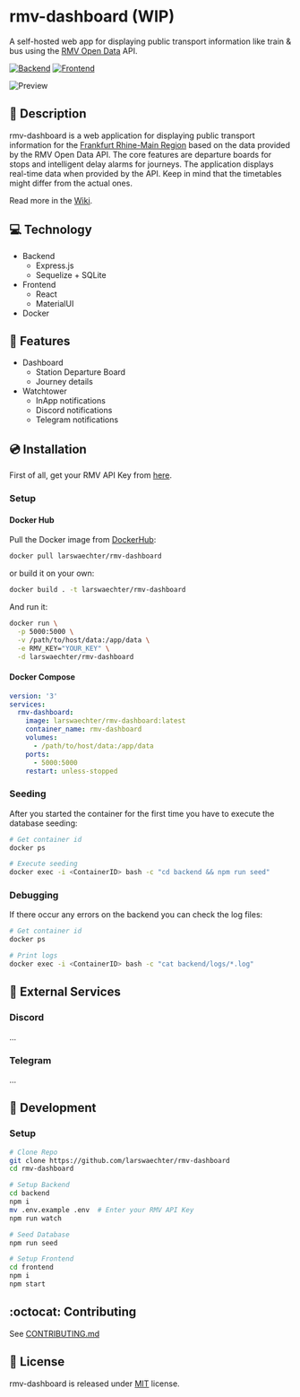 # rmv-dashboard (WIP)

A self-hosted web app for displaying public transport information like train & bus using the [RMV Open Data](https://opendata.rmv.de/site/start.html) API.

[![Backend](https://github.com/larswaechter/rmv-dashboard/actions/workflows/backend.yml/badge.svg)](https://github.com/larswaechter/rmv-dashboard/actions/workflows/backend.yml)
[![Frontend](https://github.com/larswaechter/rmv-dashboard/actions/workflows/frontend.yml/badge.svg)](https://github.com/larswaechter/rmv-dashboard/actions/workflows/frontend.yml)

![Preview](https://user-images.githubusercontent.com/11744028/196059284-17f40ac5-c390-4168-b243-00bf539f55a1.png)

## 📍 Description

rmv-dashboard is a web application for displaying public transport information for the [Frankfurt Rhine-Main Region](https://en.wikipedia.org/wiki/Frankfurt_Rhine-Main) based on the data provided by the RMV Open Data API. The core features are departure boards for stops and intelligent delay alarms for journeys. The application displays real-time data when provided by the API. Keep in mind that the timetables might differ from the actual ones.

Read more in the [Wiki](https://github.com/larswaechter/rmv-dashboard/wiki).

## 💻 Technology

- Backend
  - Express.js
  - Sequelize + SQLite
- Frontend
  - React
  - MaterialUI
- Docker

## :pushpin: Features

- Dashboard
  - Station Departure Board
  - Journey details
- Watchtower
  - InApp notifications
  - Discord notifications
  - Telegram notifications

## :cd: Installation

First of all, get your RMV API Key from [here](https://opendata.rmv.de/site/anmeldeseite.html).

### Setup

#### Docker Hub

Pull the Docker image from [DockerHub](https://hub.docker.com/r/larswaechter/rmv-dashboard):

```bash
docker pull larswaechter/rmv-dashboard
```

or build it on your own:

```bash
docker build . -t larswaechter/rmv-dashboard
```

And run it:

```bash
docker run \
  -p 5000:5000 \
  -v /path/to/host/data:/app/data \
  -e RMV_KEY="YOUR_KEY" \
  -d larswaechter/rmv-dashboard
```

#### Docker Compose

```yml
version: '3'
services:
  rmv-dashboard:
    image: larswaechter/rmv-dashboard:latest
    container_name: rmv-dashboard
    volumes:
      - /path/to/host/data:/app/data
    ports:
      - 5000:5000
    restart: unless-stopped
```

### Seeding

After you started the container for the first time you have to execute the database seeding:

```bash
# Get container id
docker ps

# Execute seeding
docker exec -i <ContainerID> bash -c "cd backend && npm run seed"
```

### Debugging

If there occur any errors on the backend you can check the log files:

```bash
# Get container id
docker ps

# Print logs
docker exec -i <ContainerID> bash -c "cat backend/logs/*.log"
```

## 🧩 External Services

### Discord

...

### Telegram

...

## :hammer: Development

### Setup

```bash
# Clone Repo
git clone https://github.com/larswaechter/rmv-dashboard
cd rmv-dashboard

# Setup Backend
cd backend
npm i
mv .env.example .env  # Enter your RMV API Key
npm run watch

# Seed Database
npm run seed

# Setup Frontend
cd frontend
npm i
npm start
```

## :octocat: Contributing

See [CONTRIBUTING.md](https://github.com/larswaechter/rmv-dashboard/blob/main/CONTRIBUTING.md)

## 🔑 License

rmv-dashboard is released under [MIT](https://github.com/larswaechter/rmv-dashboard/blob/main/LICENSE) license.
